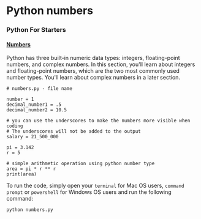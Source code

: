 # Python numbers

### Python For Starters

#### [Numbers](broken-reference) <a href="#numbers" id="numbers"></a>

Python has three built-in numeric data types: integers, floating-point numbers, and complex numbers. In this section, you'll learn about integers and floating-point numbers, which are the two most commonly used number types. You'll learn about complex numbers in a later section.

```
# numbers.py - file name

number = 1
decimal_number1 = .5
decimal_number2 = 10.5

# you can use the underscores to make the numbers more visible when coding
# The underscores will not be added to the output
salary = 21_500_000

pi = 3.142
r = 5

# simple arithmetic operation using python number type
area = pi * r ** r
print(area)
```

To run the code, simply open your `terminal` for Mac OS users, `command prompt` or `powershell` for Windows OS users and run the following command:

```
python numbers.py
```

